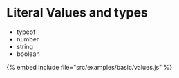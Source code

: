 # Literal Values and types

* typeof
* number
* string
* boolean


{% embed include file="src/examples/basic/values.js" %}



